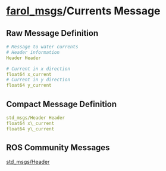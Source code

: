 [farol\_msgs](README.md)/Currents Message
=================================================

Raw Message Definition
----------------------

```yaml
# Message to water currents  
# Header information  
Header Header  

# Current in x direction  
float64 x_current  
# Current in y direction  
float64 y_current
```



Compact Message Definition
--------------------------

```yaml
std_msgs/Header Header  
float64 x\_current  
float64 y\_current
```

  

ROS Community Messages 
--------------------------

[std_msgs/Header](http://docs.ros.org/en/noetic/api/std_msgs/html/msg/Header.html)
